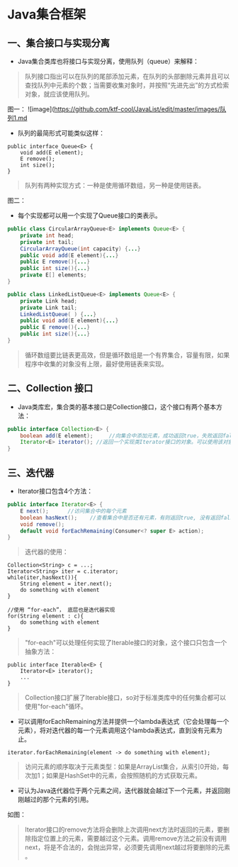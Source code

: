 # Java集合框架

## 一、集合接口与实现分离

- Java集合类库也将接口与实现分离，使用队列（queue）来解释：

> 队列接口指出可以在队列的尾部添加元素，在队列的头部删除元素并且可以查找队列中元素的个数；当需要收集对象时，并按照“先进先出”的方式检索对象，就应该使用队列。

图一：
![image](https://github.com/ktf-cool/JavaList/edit/master/images/队列1.md

- 队列的最简形式可能类似这样：

```
public interface Queue<E> {
	void add(E element);
	E remove();
	int size();
}
```

> 队列有两种实现方式：一种是使用循环数组，另一种是使用链表。

图二：

- 每个实现都可以用一个实现了Queue接口的类表示。

```java
public class CircularArrayQueue<E> implements Queue<E> {
	private int head;
	private int tail;
	CircularArrayQueue(int capacity) {...}
	public void add(E element){...}
	public E remove(){...}
	public int size(){...}
	private E[] elements;
}

public class LinkedListQueue<E> implements Queue<E> {
	private Link head;
	private Link tail;
	LinkedListQueue( ) {...}
	public void add(E element){...}
	public E remove(){...}
	public int size(){...}
}
```

> 循环数组要比链表更高效，但是循环数组是一个有界集合，容量有限，如果程序中收集的对象没有上限，最好使用链表来实现。

## 二、Collection 接口

- Java类库宏，集合类的基本接口是Collection接口，这个接口有两个基本方法：

```java
public interface Collection<E> {
	boolean add(E element);     //向集合中添加元素，成功返回true，失败返回false。
    Iterator<E> iterator(); //返回一个实现类Iterator接口的对象。可以使用该对象依次访问集合中的元素
}
```



## 三、迭代器

- Iterator接口包含4个方法：

```java
public interface Iterator<E> {
	E next();      //访问集合中的每个元素
	boolean hasNext();    //查看集合中是否还有元素，有则返回true, 没有返回false
	void remove();
	default void forEachRemaining(Consumer<? super E> action);
}
```

> 迭代器的使用：

```
Collection<String> c = ...;
Iterator<String> iter = c.iterator;
while(iter,hasNext()){
	String element = iter.next();
	do something with element  
}

//使用 “for-each”， 底层也是迭代器实现
for(String element : c){
	do something with element  
}
```

> "for-each"可以处理任何实现了Iterable接口的对象，这个接口只包含一个抽象方法：

```
public interface Iterable<E> {
	Iterator<E> iterator();
	...
}
```

> Collection接口扩展了Iterable接口，so对于标准类库中的任何集合都可以使用"for-each"循环。

- 可以调用forEachRemaining方法并提供一个lambda表达式（它会处理每一个元素），将对迭代器的每一个元素调用这个lambda表达式，直到没有元素为止。

```
iterator.forEachRemaining(element -> do something with element);
```

> 访问元素的顺序取决于元素类型：如果是ArrayList集合，从索引0开始，每次加1；如果是HashSet中的元素，会按照随机的方式获取元素。

- 可认为Java迭代器位于两个元素之间，迭代器就会越过下一个元素，并返回刚刚越过的那个元素的引用。

如图：

> Iterator接口的remove方法将会删除上次调用next方法时返回的元素，要删除指定位置上的元素，需要越过这个元素。调用remove方法之前没有调用next，将是不合法的，会抛出异常，必须要先调用next越过将要删除的元素 。



